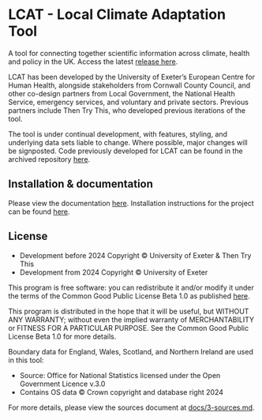 # LCAT - Local Climate Adaptation Tool

A tool for connecting together scientific information across climate,
health and policy in the UK. Access the latest [release here](https://lcat.uk/).

LCAT has been developed by the University of Exeter’s European Centre for Human Health, alongside stakeholders from Cornwall County Council, and other co-design partners from Local Government, the National Health Service, emergency services, and voluntary and private sectors. Previous partners include Then Try This, who developed previous iterations of the tool.

The tool is under continual development, with features, styling, and underlying data sets liable to change. Where possible, major changes will be signposted. Code previously developed for LCAT can be found in the archived repository [here](https://github.com/UniExeterRSE/LCAT-archived).

## Installation & documentation

Please view the documentation [here](https://github.com/Uni-of-Exeter/research.LCAT.public/blob/main/docs/). Installation instructions for the project can be found [here](https://github.com/Uni-of-Exeter/research.LCAT.public/blob/main/docs/1-install.md/).

## License

- Development before 2024 Copyright © University of Exeter & Then Try This
- Development from 2024 Copyright © University of Exeter

This program is free software: you can redistribute it and/or modify
it under the terms of the Common Good Public License Beta 1.0 as
published [here](http://www.cgpl.org).

This program is distributed in the hope that it will be useful,
but WITHOUT ANY WARRANTY; without even the implied warranty of
MERCHANTABILITY or FITNESS FOR A PARTICULAR PURPOSE. See the
Common Good Public License Beta 1.0 for more details.

Boundary data for England, Wales, Scotland, and Northern Ireland are used in this tool:

- Source: Office for National Statistics licensed under the Open Government Licence v.3.0
- Contains OS data © Crown copyright and database right 2024

For more details, please view the sources document at [docs/3-sources.md](docs/3-sources.md).
